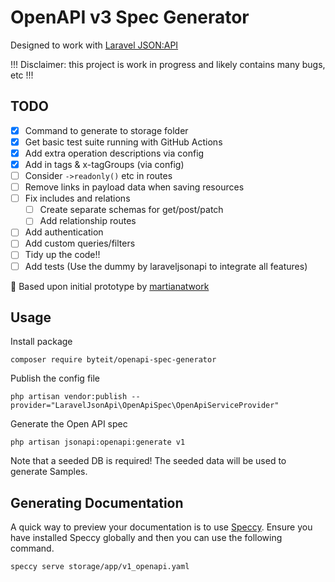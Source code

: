 # OpenAPI v3 Spec Generator

Designed to work with [Laravel JSON:API](https://laraveljsonapi.io/)

!!! Disclaimer: this project is work in progress and likely contains many bugs, etc !!!

## TODO

- [x] Command to generate to storage folder
- [x] Get basic test suite running with GitHub Actions
- [x] Add extra operation descriptions via config
- [x] Add in tags & x-tagGroups (via config)
- [ ] Consider `->readonly()` etc in routes
- [ ] Remove links in payload data when saving resources
- [ ] Fix includes and relations
  - [ ] Create separate schemas for get/post/patch
  - [ ] Add relationship routes
- [ ] Add authentication
- [ ] Add custom queries/filters
- [ ] Tidy up the code!!
- [ ] Add tests (Use the dummy by laraveljsonapi to integrate all features)

🙏 Based upon initial prototype by [martianatwork](https://github.com/martianatwork)

## Usage

Install package
```
composer require byteit/openapi-spec-generator
```

Publish the config file

```
php artisan vendor:publish --provider="LaravelJsonApi\OpenApiSpec\OpenApiServiceProvider"
```

Generate the Open API spec
```
php artisan jsonapi:openapi:generate v1
```
Note that a seeded DB is required! The seeded data will be used to generate Samples. 

## Generating Documentation

A quick way to preview your documentation is to use [Speccy](https://speccy.io/).
Ensure you have installed Speccy globally and then you can use the following command.

```
speccy serve storage/app/v1_openapi.yaml
```


